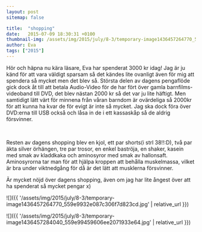 ```yaml
---
layout: post
sitemap: false

title:  "shopping"
date:   2015-07-09 18:30:31 +0100
thumbnail-img: /assets/img/2015/july/8-3/temporary-image1436457264770_559e9932e087c306f7d823cd.jpg
author: Eva
tags: ["2015"]
---
```


Hör och häpna nu kära läsare, Eva har spenderat 3000 kr idag! Jag är ju känd för att vara väldigt sparsam så det kändes lite ovanligt även för mig att spendera så mycket men det blev så. Största delen av dagens pengaflöde gick dock åt till att betala Audio-Video för de har fört över gamla barnfilms-videoband till DVD, det blev nästan 2000 kr så det var ju lite häftigt. Men samtidigt lätt värt för minnena från våran barndom är ovärdeliga så 2000kr för att kunna ha kvar de för evigt är inte så mycket. Jag ska dock föra över DVD:erna till USB också och låsa in de i ett kassaskåp så de aldrig försvinner. 




 




Resten av dagens shopping blev en kjol, ett par shorts(i strl 38!!:D), två par äkta silver örhängen, tre par trosor, en enkel baströja, en shaker, kasein med smak av kladdkaka och aminosyror med smak av hallonsaft. Aminosyrorna tar man för att hjälpa kroppen att behålla muskelmassa, vilket är bra under viktnedgång för då är det lätt att musklerna försvinner.

Är mycket nöjd över dagens shopping, även om jag har lite ångest över att ha spenderat så mycket pengar x)

![]({{ '/assets/img/2015/july/8-3/temporary-image1436457264770_559e9932e087c306f7d823cd.jpg'  | relative_url }})

![]({{ '/assets/img/2015/july/8-3/temporary-image1436457284040_559e99459606ee2071933e64.jpg'  | relative_url }})

